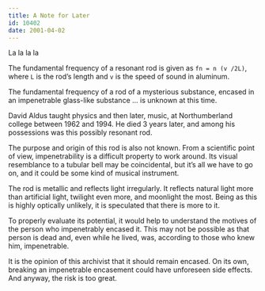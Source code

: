 ```yaml
---
title: A Note for Later
id: 10402
date: 2001-04-02
---
```


La la la la

The fundamental frequency of a resonant rod is given as `fn = n (v /2L)`, where `L` is the rod’s length and `v` is the speed of sound in aluminum. 

The fundamental frequency of a rod of a mysterious substance, encased in an impenetrable glass-like substance ... is unknown at this time. 

David Aldus taught physics and then later, music, at Northumberland college between 1962 and 1994. He died 3 years later, and among his possessions was this possibly resonant rod.

The purpose and origin of this rod is also not known. From a scientific point of view, impenetrability is a difficult property to work around. Its visual resemblance to a tubular bell may be coincidental, but it’s all we have to go on, and it could be some kind of musical instrument.

The rod is metallic and reflects light irregularly. It reflects natural light more than artificial light, twilight even more, and moonlight the most. Being as this is highly optically unlikely, it is speculated that there is more to it.

To properly evaluate its potential, it would help to understand the motives of the person who impenetrably encased it. This may not be possible as that person is dead and, even while he lived, was, according to those who knew him, impenetrable.

It is the opinion of this archivist that it should remain encased. On its own, breaking an impenetrable encasement could have unforeseen side effects. And anyway, the risk is too great.
